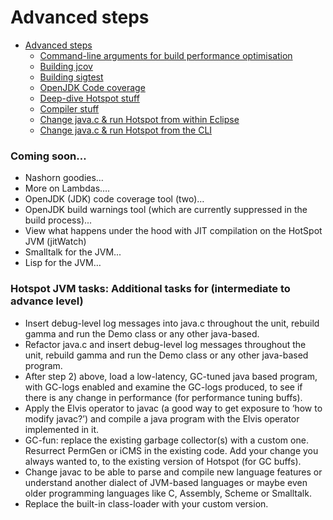 # Advanced steps

* [Advanced steps](advanced_steps.md)
    * [Command-line arguments for build performance optimisation](command-line_arguments_for_build_performance_optimisation.md)
   * [Building jcov](building_jcov.md)
   * [Building sigtest](building_sigtest.md)
   * [OpenJDK Code coverage](openjdk_code_coverage.md)
   * [Deep-dive Hotspot stuff](deep-dive_hotspot_stuff.md)
   * [Compiler stuff](compiler_stuff.md)
   * [Change java.c & run Hotspot from within Eclipse](change_javac_&_run_hotspot_from_within_eclipse.md)
   * [Change java.c & run Hotspot from the CLI](change_javac_&_run_hotspot_from_the_cli.md)

### Coming soon…

* Nashorn goodies…
* More on Lambdas….
* OpenJDK (JDK) code coverage tool (two)…
* OpenJDK build warnings tool (which are currently suppressed in the build process)...
* View what happens under the hood with JIT compilation on the HotSpot JVM (jitWatch)
* Smalltalk for the JVM...
* Lisp for the JVM…


### Hotspot JVM tasks: Additional tasks for (intermediate to advance level)

*  Insert debug-level log messages into java.c throughout the unit, rebuild gamma and run the Demo class or any other java-based.
*  Refactor java.c and insert debug-level log messages throughout the unit, rebuild gamma and run the Demo class or any other java-based program.
*  After step 2) above, load a low-latency, GC-tuned java based program, with GC-logs enabled and examine the GC-logs produced, to see if there is any change in performance (for performance tuning buffs).
*  Apply the Elvis operator to javac (a good way to get exposure to ‘how to modify javac?’) and compile a java program with the Elvis operator implemented in it.
*  GC-fun: replace the existing garbage collector(s) with a custom one. Resurrect PermGen or iCMS in the existing code. Add your change you always wanted to, to the existing version of Hotspot (for GC buffs).
*  Change javac to be able to parse and compile new language features or understand another dialect of JVM-based languages or maybe even older programming languages like C, Assembly, Scheme or Smalltalk.
*  Replace the built-in class-loader with your custom version.
